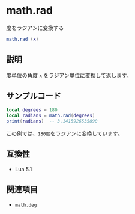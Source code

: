 # math.rad

度をラジアンに変換する

```lua
math.rad (x)
```

## 説明

度単位の角度 `x` をラジアン単位に変換して返します。

## サンプルコード

```lua
local degrees = 180
local radians = math.rad(degrees)
print(radians)  -- 3.1415926535898
```

この例では、`180度`をラジアンに変換しています。

## 互換性

- Lua 5.1

## 関連項目

- [`math.deg`](deg.md)
